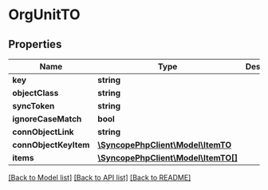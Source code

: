 # OrgUnitTO

## Properties
Name | Type | Description | Notes
------------ | ------------- | ------------- | -------------
**key** | **string** |  | [optional] 
**objectClass** | **string** |  | [optional] 
**syncToken** | **string** |  | [optional] 
**ignoreCaseMatch** | **bool** |  | [optional] 
**connObjectLink** | **string** |  | [optional] 
**connObjectKeyItem** | [**\SyncopePhpClient\Model\ItemTO**](ItemTO.md) |  | [optional] 
**items** | [**\SyncopePhpClient\Model\ItemTO[]**](ItemTO.md) |  | [optional] 

[[Back to Model list]](../README.md#documentation-for-models) [[Back to API list]](../README.md#documentation-for-api-endpoints) [[Back to README]](../README.md)


